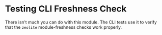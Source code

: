 # Testing CLI Freshness Check

There isn't much you can do with this module. The CLI tests use it to verify
that the `zeolite` module-freshness checks work properly.
